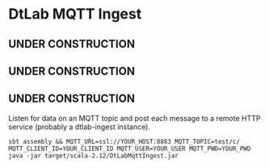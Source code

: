 # DtLab MQTT Ingest

## UNDER CONSTRUCTION

## UNDER CONSTRUCTION

## UNDER CONSTRUCTION

Listen for data on an MQTT topic and post each message to a remote HTTP service (probably a dtlab-ingest instance).

```console
sbt assembly && MQTT_URL=ssl://YOUR_HOST:8883 MQTT_TOPIC=test/c/ MQTT_CLIENT_ID=YOUR_CLIENT_ID MQTT_USER=YOUR_USER MQTT_PWD=YOUR_PWD java -jar target/scala-2.12/DtLabMqttIngest.jar
```

